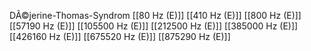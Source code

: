 DÃ©jerine-Thomas-Syndrom
[[80 Hz (E)]]
[[410 Hz (E)]]
[[800 Hz (E)]]
[[57190 Hz (E)]]
[[105500 Hz (E)]]
[[212500 Hz (E)]]
[[385000 Hz (E)]]
[[426160 Hz (E)]]
[[675520 Hz (E)]]
[[875290 Hz (E)]]